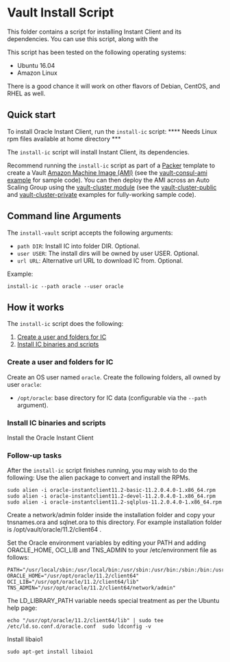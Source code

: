 # Vault Install Script

This folder contains a script for installing Instant Client and its dependencies. You can use this script, along with the

This script has been tested on the following operating systems:

* Ubuntu 16.04
* Amazon Linux

There is a good chance it will work on other flavors of Debian, CentOS, and RHEL as well.



## Quick start

To install Oracle Instant Client,  run the `install-ic` script:
**** Needs Linux rpm files available at home directory ***


The `install-ic` script will install Instant Client, its dependencies.

Recommend running the `install-ic` script as part of a [Packer](https://www.packer.io/) template to create a
Vault [Amazon Machine Image (AMI)](http://docs.aws.amazon.com/AWSEC2/latest/UserGuide/AMIs.html) (see the
[vault-consul-ami example](https://github.com/hashicorp/terraform-aws-vault/tree/master/examples/vault-consul-ami) for sample code). You can then deploy the AMI across an Auto
Scaling Group using the [vault-cluster module](https://github.com/hashicorp/terraform-aws-vault/tree/master/modules/vault-cluster) (see the
[vault-cluster-public](https://github.com/hashicorp/terraform-aws-vault/tree/master/examples/vault-cluster-public) and [vault-cluster-private](https://github.com/hashicorp/terraform-aws-vault/tree/master/examples/vault-cluster-private)
examples for fully-working sample code).




## Command line Arguments

The `install-vault` script accepts the following arguments:

* `path DIR`: Install IC into folder DIR. Optional.
* `user USER`: The install dirs will be owned by user USER. Optional.
* `url URL`: Alternative url URL to download IC from. Optional.

Example:

```
install-ic --path oracle --user oracle
```



## How it works

The `install-ic` script does the following:

1. [Create a user and folders for IC](#create-a-user-and-folders-for-ic)
1. [Install IC binaries and scripts](#install-ic-binaries-and-scripts)


### Create a user and folders for IC

Create an OS user named `oracle`. Create the following folders, all owned by user `oracle`:

* `/opt/oracle`: base directory for IC data (configurable via the `--path` argument).


### Install IC binaries and scripts

Install the Oracle Instant Client

### Follow-up tasks

After the `install-ic` script finishes running, you may wish to do the following:
Use the alien package to convert and install the RPMs.

 ```
 sudo alien -i oracle-instantclient11.2-basic-11.2.0.4.0-1.x86_64.rpm
 sudo alien -i oracle-instantclient11.2-devel-11.2.0.4.0-1.x86_64.rpm
 sudo alien -i oracle-instantclient11.2-sqlplus-11.2.0.4.0-1.x86_64.rpm
 ```
Create a network/admin folder inside the installation folder and copy your tnsnames.ora and sqlnet.ora to this directory. For example installation folder is /opt/vault/oracle/11.2/client64 .

Set the Oracle environment variables by editing your PATH and adding ORACLE_HOME, OCI_LIB and TNS_ADMIN to your /etc/environment file as follows:

 ```
 PATH="/usr/local/sbin:/usr/local/bin:/usr/sbin:/usr/bin:/sbin:/bin:/usr/games:/usr/local/games:/usr/opt/oracle/11.2/client64/bin"
 ORACLE_HOME="/usr/opt/oracle/11.2/client64"
 OCI_LIB="/usr/opt/oracle/11.2/client64/lib"
 TNS_ADMIN="/usr/opt/oracle/11.2/client64/network/admin"
 ```
The LD_LIBRARY_PATH variable needs special treatment as per the Ubuntu help page:

 ```echo "/usr/opt/oracle/11.2/client64/lib" | sudo tee /etc/ld.so.conf.d/oracle.conf  sudo ldconfig -v```


Install libaio1

 ```sudo apt-get install libaio1```
